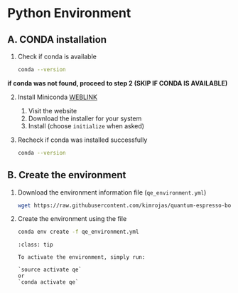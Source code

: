 # Python Environment

## A. CONDA installation

1. Check if conda is available

   ```bash
   conda --version
   ```

**if conda was not found, proceed to step 2 (SKIP IF CONDA IS AVAILABLE)**

2. Install Miniconda [WEBLINK](https://docs.conda.io/en/latest/miniconda.html)
   1. Visit the website
   2. Download the installer for your system
   3. Install (choose `initialize` when asked)

3. Recheck if conda was installed successfully

   ```bash
   conda --version
   ```

## B. Create the environment

1. Download the environment information file (`qe_environment.yml`)

   ```bash
   wget https://raw.githubusercontent.com/kimrojas/quantum-espresso-book/master/download/qe_environment.yml
   ```

2. Create the environment using the file

   ```bash
   conda env create -f qe_environment.yml
   ```

   ```{admonition} QE Environment Activation?
   :class: tip

   To activate the environment, simply run:

   `source activate qe`
   or
   `conda activate qe`

   ```